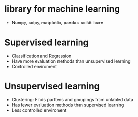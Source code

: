 # library for machine learning
- Numpy, scipy, matplotlib, pandas, scikit-learn

# Supervised learning
- Classification and Regression
- Have more evaluation methods than unsupervised learning
- Controlled enviroment

# Unsupervised learning
- Clustering: Finds parttens and groupings from unlabled data
- Has fewer evaluation methods than supervised learning
- Less controlled enviroment